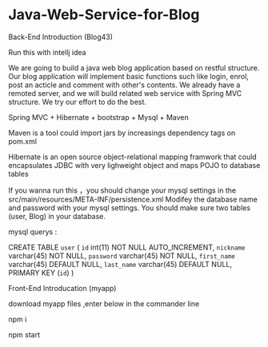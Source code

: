 # Java-Web-Service-for-Blog
Back-End Introduction (Blog43)

Run this with intellj idea 

We are going to build a java web blog application based on restful structure. Our blog application will implement basic functions such like login, enrol, post an acticle and comment with other's contents. We already have a remoted server, and we will build related web service with Spring MVC structure. We try our effort to do the best.


Spring MVC + Hibernate + bootstrap + Mysql + Maven 

 Maven is a tool could import jars by increasings dependency tags on pom.xml
 
 Hibernate is an open source object-relational mapping framwork that could encapsulates JDBC with very lighweight
 object and maps POJO to database tables
 
 If you wanna run this ，you should change your mysql settings in the  src/main/resources/META-INF/persistence.xml
 Modifey the database name and password with your mysql settings.
 You should make sure two tables (user, Blog) in your database.
 
 mysql querys :
 
 CREATE TABLE `user` (
  `id` int(11) NOT NULL AUTO_INCREMENT,
  `nickname` varchar(45) NOT NULL,
  `password` varchar(45) NOT NULL,
  `first_name` varchar(45) DEFAULT NULL,
  `last_name` varchar(45) DEFAULT NULL,
  PRIMARY KEY (`id`)
) 


 
 
 Front-End Introducation (myapp)
 
 download myapp files ,enter below in the commander line 
 
 npm i
 
 npm start 
 
 
 
